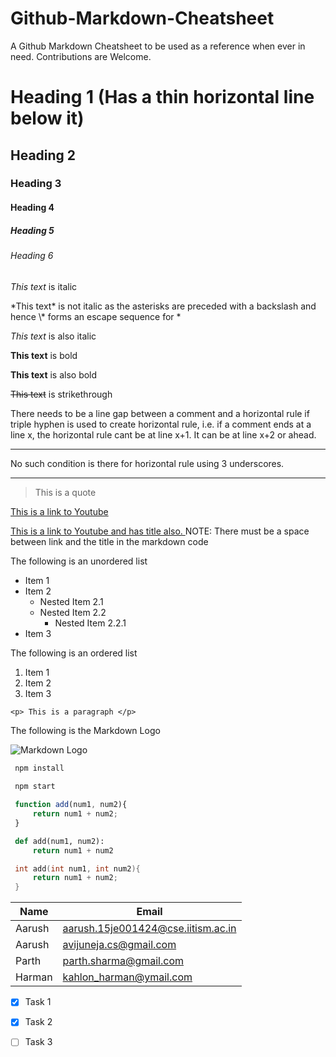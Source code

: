 # Github-Markdown-Cheatsheet
A Github Markdown Cheatsheet to be used as a reference when ever in need. Contributions are Welcome. 

<!-- Headings -->
# Heading 1 (Has a thin horizontal line below it)
## Heading 2
### Heading 3
#### Heading 4
##### Heading 5
###### Heading 6


<!-- Italics -->
*This text* is italic

\*This text\* is not italic as the asterisks are preceded with a backslash and hence \\* forms an escape sequence for *

_This text_ is also italic

<!-- Strong -->
**This text** is bold

__This text__ is also bold

<!-- Strikethrough -->
~~This text~~ is strikethrough

<!-- Horizontal rule -->
 There needs to be a line gap between a comment and a horizontal rule if triple hyphen is used to create horizontal rule, i.e. if a comment ends at a line x, the horizontal rule cant be at line x+1. It can be at line x+2 or ahead. 

---

No such condition is there for horizontal rule using 3 underscores. 
___

<!-- Blockquote -->
>This is a quote

<!-- Links -->
[This is a link to Youtube](https://www.youtube.com)

[This is a link to Youtube and has title also. ](https://www.youtube.com "Youtube")
NOTE: There must be a space between link and the title in the markdown code

<!-- Unordered list -->
The following is an unordered list
* Item 1
* Item 2
    * Nested Item 2.1
    * Nested Item 2.2
        * Nested Item 2.2.1
* Item 3


<!-- Ordered list -->
The following is an ordered list
1. Item 1
1. Item 2
1. Item 3

<!-- Inline Code Block -->
`<p> This is a paragraph </p>`

<!-- Images -->
The following is the Markdown Logo 

![Markdown Logo](https://markdown-here.com/img/icon256.png)

<!-- Github specific Markdown begins here -->


<!-- Code Blocks -->
```bash 
 npm install
 
 npm start
```

```javascript
 function add(num1, num2){
     return num1 + num2;
 }
```

```python
 def add(num1, num2):
     return num1 + num2
```

```cpp  
 int add(int num1, int num2){
     return num1 + num2;
 }
```

<!-- Tables -->
| Name   | Email |
| -      | -        |
| Aarush | aarush.15je001424@cse.iitism.ac.in   |
| Aarush | avijuneja.cs@gmail.com               |
| Parth  | parth.sharma@gmail.com               |
| Harman | kahlon_harman@ymail.com              |

<!-- Task Lists -->
* [x] Task 1
* [x] Task 2
* [ ] Task 3

